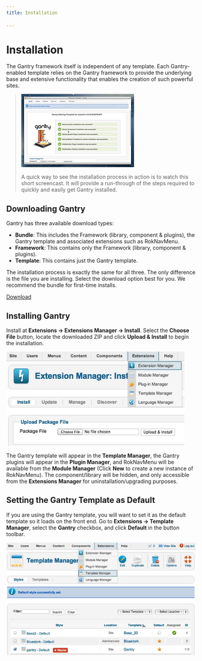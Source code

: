 ```yaml
---
title: Installation

---
```


Installation
============

The Gantry framework itself is independent of any template. Each Gantry-enabled template relies on the Gantry framework to provide the underlying base and extensive functionality that enables the creation of such powerful sites.

> [![](../assets/g4-install.jpg)](http://youtube.com/embed/KOOuBQpSZDM)
>
> A quick way to see the installation process in action is to watch this short screencast. It will provide a run-through of the steps required to quickly and easily get Gantry installed.


Downloading Gantry
------------------

Gantry has three available download types:

* __Bundle__: This includes the Framework (library, component & plugins), the Gantry template and associated extensions such as RokNavMenu.
* __Framework__: This contains only the Framework (library, component & plugins).
* __Template__: This contains just the Gantry template.

The installation process is exactly the same for all three. The only difference is the file you are installing. Select the download option best for you. We recommend the bundle for first-time installs.

[Download](http://www.gantry-framework.org/download#joomla25)

Installing Gantry
-----------------

Install at **Extensions → Extensions Manager → Install**. Select the **Choose File** button, locate the downloaded ZIP and click **Upload & Install** to begin the installation.

![](assets/install-upload.jpg)

The Gantry template will appear in the **Template Manager**, the Gantry plugins will appear in the **Plugin Manager**, and RokNavMenu will be available from the **Module Manager** (Click **New** to create a new instance of RokNavMenu). The component/library will be hidden, and only accessible from the **Extensions Manager** for uninstallation/upgrading purposes.

Setting the Gantry Template as Default
--------------------------------------

If you are using the Gantry template, you will want to set it as the default template so it loads on the front end. Go to **Extensions → Template Manager**, select the **Gantry** checkbox, and click **Default** in the button toolbar.

![](assets/install-template-default.jpg)
